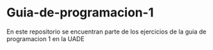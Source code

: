 # Guia-de-programacion-1

En este repositorio se encuentran parte de los ejercicios de la guia de programacion 1 en la UADE
